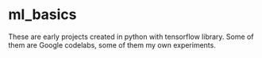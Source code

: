 # ml_basics
These are early projects created in python with tensorflow library. Some of them are Google codelabs, some of them my own experiments.
